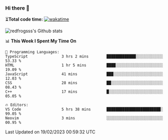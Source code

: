 ### Hi there 👋

⏳**Total code time:** [![wakatime](https://wakatime.com/badge/user/2cbd8003-b8b8-4565-92d7-ad9c23ff1846.svg)](https://wakatime.com/@2cbd8003-b8b8-4565-92d7-ad9c23ff1846)

<img src="https://github-readme-stats.vercel.app/api?username=redfrogsss&show_icons=true" alt="redfrogsss's Github stats"></img>

<!--START_SECTION:waka-->
📊 **This Week I Spent My Time On** 

```text
💬 Programming Languages: 
TypeScript               3 hrs 2 mins        █████████████░░░░░░░░░░░░   53.33 % 
HTML                     1 hr 5 mins         ████░░░░░░░░░░░░░░░░░░░░░   19.09 % 
JavaScript               41 mins             ███░░░░░░░░░░░░░░░░░░░░░░   12.03 % 
CSS                      28 mins             ██░░░░░░░░░░░░░░░░░░░░░░░   08.43 % 
C++                      17 mins             █░░░░░░░░░░░░░░░░░░░░░░░░   05.05 % 

🔥 Editors: 
VS Code                  5 hrs 38 mins       ████████████████████████░   99.05 % 
Neovim                   3 mins              ░░░░░░░░░░░░░░░░░░░░░░░░░   00.95 % 

```


 Last Updated on 19/02/2023 00:59:32 UTC
<!--END_SECTION:waka-->
